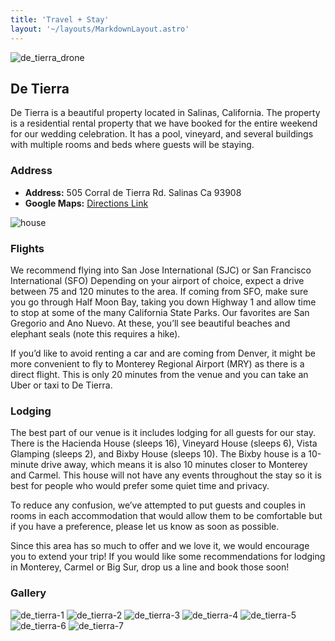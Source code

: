 ```yaml
---
title: 'Travel + Stay'
layout: '~/layouts/MarkdownLayout.astro'
---
```


![de_tierra_drone](/assets/house_drone_shot.jpg)

## De Tierra

De Tierra is a beautiful property located in Salinas, California. The property is a residential rental property that we have booked for the entire weekend for our wedding celebration. It has a pool, vineyard, and several buildings with multiple rooms and beds where guests will be staying.

### Address

- **Address:** 505 Corral de Tierra Rd. Salinas Ca 93908
- **Google Maps:** [Directions Link](https://maps.app.goo.gl/e9ZA5bm9XZ361UqLA)

![house](/assets/images/kapok.jpg)

### Flights

We recommend flying into San Jose International (SJC) or San Francisco International (SFO) Depending on your airport of choice, expect a drive between 75 and 120 minutes to the area. If coming from SFO, make sure you go through Half Moon Bay, taking you down Highway 1 and allow time to stop at some of the many California State Parks. Our favorites are San Gregorio and Ano Nuevo. At these, you’ll see beautiful beaches and elephant seals (note this requires a hike).

If you’d like to avoid renting a car and are coming from Denver, it might be more convenient to fly to Monterey Regional Airport (MRY) as there is a direct flight. This is only 20 minutes from the venue and you can take an Uber or taxi to De Tierra.

### Lodging

The best part of our venue is it includes lodging for all guests for our stay. There is the Hacienda House (sleeps 16), Vineyard House (sleeps 6), Vista Glamping (sleeps 2), and Bixby House (sleeps 10). The Bixby house is a 10-minute drive away, which means it is also 10 minutes closer to Monterey and Carmel. This house will not have any events throughout the stay so it is best for people who would prefer some quiet time and privacy.

To reduce any confusion, we’ve attempted to put guests and couples in rooms in each accommodation that would allow them to be comfortable but if you have a preference, please let us know as soon as possible.

Since this area has so much to offer and we love it, we would encourage you to extend your trip! If you would like some recommendations for lodging in Monterey, Carmel or Big Sur, drop us a line and book those soon!

### Gallery

![de_tierra-1](/assets/house_full.jpg)
![de_tierra-2](/assets/house_drone_shot.jpg)
![de_tierra-3](/assets/house_inside.jpg)
![de_tierra-4](/assets/house_with_pool.jpg)
![de_tierra-5](/assets/outside_house.jpg)
![de_tierra-6](/assets/outside_house_2.jpg)
![de_tierra-7](/assets/table.jpg)
